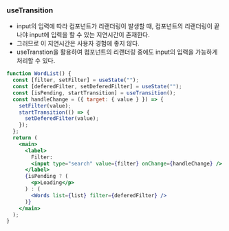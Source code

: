 ### useTransition

- input의 입력에 따라 컴포넌트가 리랜더링이 발생할 때, 컴포넌트의 리랜더링이 끝나야 input에 입력을 할 수 있는 지연시간이 존재한다.
- 그러므로 이 지연시간은 사용자 경험에 좋지 않다.
- useTranstion을 활용하여 컴포넌트의 리랜더링 중에도 input의 입력을 가능하게 처리할 수 있다.

```jsx
function WordList() {
  const [filter, setFilter] = useState("");
  const [deferedFilter, setDeferedFilter] = useState("");
  const [isPending, startTransition] = useTransition();
  const handleChange = ({ target: { value } }) => {
    setFilter(value);
    startTransition(() => {
      setDeferedFilter(value);
    });
  };
  return (
    <main>
      <label>
        Filter:
        <input type="search" value={filter} onChange={handleChange} />
      </label>
      {isPending ? (
        <p>Loading</p>
      ) : (
        <Words list={list} filter={deferedFilter} />
      )}
    </main>
  );
}
```
